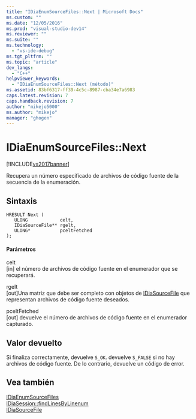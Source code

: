 ```yaml
---
title: "IDiaEnumSourceFiles::Next | Microsoft Docs"
ms.custom: ""
ms.date: "12/05/2016"
ms.prod: "visual-studio-dev14"
ms.reviewer: ""
ms.suite: ""
ms.technology: 
  - "vs-ide-debug"
ms.tgt_pltfrm: ""
ms.topic: "article"
dev_langs: 
  - "C++"
helpviewer_keywords: 
  - "IDiaEnumSourceFiles::Next (método)"
ms.assetid: 83bf6317-ff39-4c5c-8987-cba34e7a6983
caps.latest.revision: 7
caps.handback.revision: 7
author: "mikejo5000"
ms.author: "mikejo"
manager: "ghogen"
---
```

# IDiaEnumSourceFiles::Next
[!INCLUDE[vs2017banner](../../code-quality/includes/vs2017banner.md)]

Recupera un número especificado de archivos de código fuente de la secuencia de la enumeración.  
  
## Sintaxis  
  
```cpp#  
HRESULT Next (   
   ULONG            celt,  
   IDiaSourceFile** rgelt,  
   ULONG*           pceltFetched  
);  
```  
  
#### Parámetros  
 celt  
 \[in\]  el número de archivos de código fuente en el enumerador que se recuperará.  
  
 rgelt  
 \[out\]Una matriz que debe ser completo con objetos de [IDiaSourceFile](../../debugger/debug-interface-access/idiasourcefile.md) que representan archivos de código fuente deseados.  
  
 pceltFetched  
 \[out\]  devuelve el número de archivos de código fuente en el enumerador capturado.  
  
## Valor devuelto  
 Si finaliza correctamente, devuelve `S_OK`.  devuelve `S_FALSE` si no hay archivos de código fuente.  De lo contrario, devuelve un código de error.  
  
## Vea también  
 [IDiaEnumSourceFiles](../../debugger/debug-interface-access/idiaenumsourcefiles.md)   
 [IDiaSession::findLinesByLinenum](../../debugger/debug-interface-access/idiasession-findlinesbylinenum.md)   
 [IDiaSourceFile](../../debugger/debug-interface-access/idiasourcefile.md)